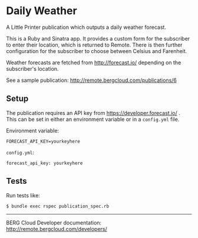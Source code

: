 # Daily Weather

A Little Printer publication which outputs a daily weather forecast. 

This is a Ruby and Sinatra app. It provides a custom form for the subscriber to enter their location, which is returned to Remote. There is then further configuration for the subscriber to choose between Celsius and Farenheit.

Weather forecasts are fetched from http://forecast.io/ depending on the subscriber's location. 

See a sample publication: http://remote.bergcloud.com/publications/6


## Setup

The publication requires an API key from https://developer.forecast.io/ . This can be set in either an environment variable or in a `config.yml` file.

Environment variable:

    FORECAST_API_KEY=yourkeyhere

`config.yml`:

    forecast_api_key: yourkeyhere


## Tests

Run tests like:

	$ bundle exec rspec publication_spec.rb 

----

BERG Cloud Developer documentation: http://remote.bergcloud.com/developers/
